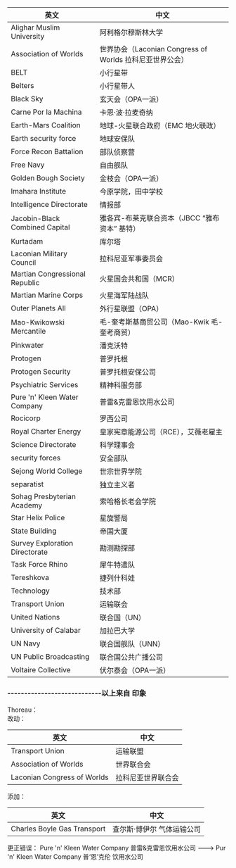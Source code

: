 | 英文                           | 中文                                                     |
| ------------------------------ | -------------------------------------------------------- |
| Alighar Muslim University      | 阿利格尔穆斯林大学                                       |
| Association of Worlds          | 世界协会（Laconian Congress of Worlds 拉科尼亚世界公会） |
| BELT                           | 小行星带                                                 |
| Belters                        | 小行星带人                                               |
| Black Sky                      | 玄天会（OPA一派）                                        |
| Carne Por la Machina           | 卡恩·波·拉麦奇纳                                         |
| Earth-Mars Coalition           | 地球-火星联合政府（EMC 地火联政）                        |
| Earth security force           | 地球安保队                                               |
| Force Recon Battalion          | 部队侦察营                                               |
| Free Navy                      | 自由舰队                                                 |
| Golden Bough Society           | 金枝会（OPA一派）                                        |
| Imahara Institute              | 今原学院，田中学校                                       |
| Intelligence Directorate       | 情报部                                                   |
| Jacobin-Black Combined Capital | 雅各宾-布莱克联合资本（JBCC “雅布资本” 基特）            |
| Kurtadam                       | 库尔塔                                                   |
| Laconian Military Council      | 拉科尼亚军事委员会                                       |
| Martian Congressional Republic | 火星国会共和国（MCR）                                    |
| Martian Marine Corps           | 火星海军陆战队                                           |
| Outer Planets All              | 外行星联盟（OPA）                                        |
| Mao-Kwikowski Mercantile       | 毛-奎考斯基商贸公司（Mao-Kwik 毛-奎考商贸）              |
| Pinkwater                      | 潘克沃特                                                 |
| Protogen                       | 普罗托根                                                 |
| Protogen Security              | 普罗托根安保公司                                         |
| Psychiatric Services           | 精神科服务部                                             |
| Pure 'n' Kleen Water Company   | 普雷&克雷恩饮用水公司                                    |
| Rocicorp                       | 罗西公司                                                 |
| Royal Charter Energy           | 皇家宪章能源公司（RCE），艾薇老雇主                      |
| Science Directorate            | 科学理事会                                               |
| security forces                | 安全部队                                                 |
| Sejong World College           | 世宗世界学院                                             |
| separatist                     | 独立主义者                                               |
| Sohag Presbyterian Academy     | 索哈格长老会学院                                         |
| Star Helix Police              | 星旋警局                                                 |
| State Building                 | 帝国大厦                                                 |
| Survey Exploration Directorate | 勘测勘探部                                               |
| Task Force Rhino               | 犀牛特遣队                                               |
| Tereshkova                     | 捷列什科娃                                               |
| Technology                     | 技术部                                                   |
| Transport Union                | 运输联会                                                 |
| United Nations                 | 联合国（UN）                                             |
| University of Calabar          | 加拉巴大学                                               |
| UN Navy                        | 联合国舰队（UNN）                                        |
| UN Public Broadcasting         | 联合国公共广播公司                                       |
| Voltaire Collective            | 伏尔泰会（OPA一派）                                      |

### ----------------------------以上来自 印象

Thoreau：  
改动：

| 英文                           | 中文                                              |
|----------------------------------|------------------------------------------------------|
| Transport Union                  | 运输联盟                                              |
| Association of Worlds            | 世界联合会                                            |
| Laconian Congress of Worlds      | 拉科尼亚世界联合会                                    |

添加：

| 英文                        | 中文                       |
| --------------------------- | -------------------------- |
| Charles Boyle Gas Transport | 查尔斯·博伊尔 气体运输公司 |

更正错误：
Pure 'n' Kleen Water Company  普雷&克雷恩饮用水公司 ---> Pur 'n' Kleen Water Company 普‘恩’克伦 饮用水公司
